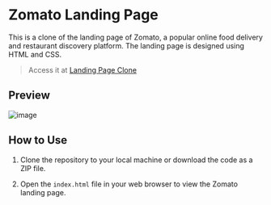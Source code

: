 # Zomato Landing Page

This is a clone of the landing page of Zomato, a popular online food delivery and restaurant discovery platform. The landing page is designed using HTML and CSS.
> Access it at <a href="https://noor291.github.io/Zomato-Landing-Page/" target="_blank">Landing Page Clone</a>

## Preview
![image](https://github.com/Noor291/Zomato-Landing-Page/assets/78134535/e2c3da9e-fa27-4a3b-b177-83e5f1f47f7d)


## How to Use

1. Clone the repository to your local machine or download the code as a ZIP file.

2. Open the `index.html` file in your web browser to view the Zomato landing page.


